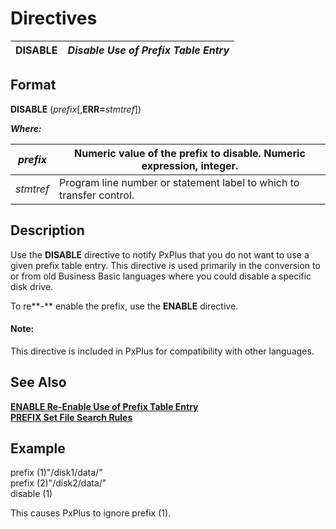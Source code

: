 # Directives

**DISABLE** |  **_Disable Use of Prefix Table Entry_**  
---|---  
  
##  Format

**DISABLE** (_prefix_[,**ERR=**_stmtref_])  
  
**_Where:_**

_prefix_ |  Numeric value of the prefix to disable. Numeric expression, integer.  
---|---  
_stmtref_ |  Program line number or statement label to which to transfer control.  
  
##  Description

Use the **DISABLE** directive to notify PxPlus that you do not want to use a given prefix table entry. This directive is used primarily in the conversion to or from old Business Basic languages where you could disable a specific disk drive.

To re**-** enable the prefix, use the **ENABLE** directive.

#### **Note:**  
This directive is included in PxPlus for compatibility with other languages.

##  See Also

**[ENABLE Re-Enable Use of Prefix Table Entry](enable.md)**  
**[PREFIX Set File Search Rules](prefix.md)**

##  Example

prefix (1)"/disk1/data/"  
prefix (2)"/disk2/data/"  
disable (1)

This causes PxPlus to ignore prefix (1).
